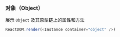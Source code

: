### 对象（Object）

展示 `Object` 及其原型链上的属性和方法

<!--start-code-->

```js
ReactDOM.render(<Instance container="object" />)
```

<!--end-code-->
